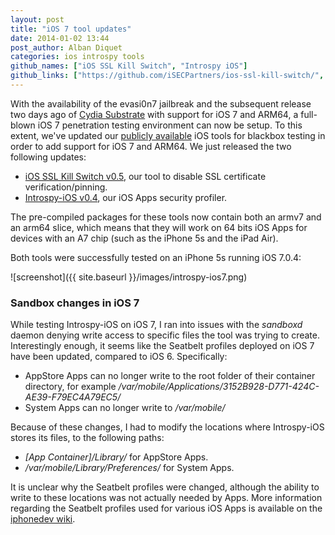 ```yaml
---
layout: post
title: "iOS 7 tool updates"
date: 2014-01-02 13:44
post_author: Alban Diquet
categories: ios introspy tools
github_names: ["iOS SSL Kill Switch", "Introspy iOS"]
github_links: ["https://github.com/iSECPartners/ios-ssl-kill-switch/", "https://github.com/iSECPartners/Introspy-iOS/"]
---
```


With the availability of the evasi0n7 jailbreak and the subsequent release two
days ago of [Cydia Substrate][substrate] with support for iOS 7 and ARM64, a
full-blown iOS 7 penetration testing environment can now be setup. To this
extent, we've updated our [publicly available][isec-gh] iOS tools for blackbox
testing in order to add support for iOS 7 and ARM64. We just released the two
following updates:

* [iOS SSL Kill Switch v0.5][killswitch-gh], our tool to disable SSL certificate
verification/pinning.
* [Introspy-iOS v0.4][introspy-gh], our iOS Apps security profiler.

The pre-compiled packages for these tools now contain both an armv7 and an
arm64 slice, which means that they will work on 64 bits iOS Apps for devices
with an A7 chip (such as the iPhone 5s and the iPad Air).

Both tools were successfully tested on an iPhone 5s running iOS 7.0.4:

![screenshot]({{ site.baseurl }}/images/introspy-ios7.png) 


### Sandbox changes in iOS 7

While testing Introspy-iOS on iOS 7, I ran into issues with the _sandboxd_
daemon denying write access to specific files the tool was trying to create.
Interestingly enough, it seems like the Seatbelt profiles deployed on iOS 7
have been updated, compared to iOS 6. Specifically:

* AppStore Apps can no longer write to the root folder of their container
directory, for example
_/var/mobile/Applications/3152B928-D771-424C-AE39-F79EC4A79EC5/_
* System Apps can no longer write to _/var/mobile/_

Because of these changes, I had to modify the locations where Introspy-iOS
stores its files, to the following paths:

* _[App Container]/Library/_ for AppStore Apps.
* _/var/mobile/Library/Preferences/_ for System Apps.

It is unclear why the Seatbelt profiles were changed, although the ability to
write to these locations was not actually needed by Apps. More information
regarding the Seatbelt profiles used for various iOS Apps is available on the
[iphonedev wiki][seatbelt-wiki].

[substrate]: http://www.cydiasubstrate.com/
[isec-gh]: https://github.com/iSECPartners/
[killswitch-gh]: https://github.com/iSECPartners/ios-ssl-kill-switch/releases
[introspy-gh]: https://github.com/iSECPartners/Introspy-iOS/releases
[seatbelt-wiki]: http://iphonedevwiki.net/index.php/Seatbelt
